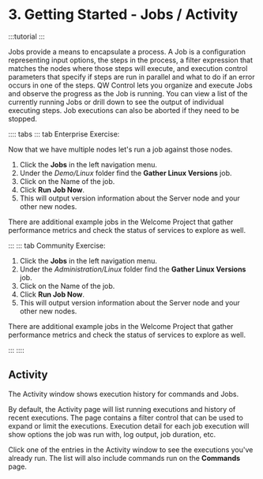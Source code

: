 # 3. Getting Started - Jobs / Activity

:::tutorial
:::

Jobs provide a means to encapsulate a process. A Job is a configuration representing input options, the steps in the process, a filter expression that matches the nodes where those steps will execute, and execution control parameters that specify if steps are run in parallel and what to do if an error occurs in one of the steps.
QW Control lets you organize and execute Jobs and observe the progress as the Job is running. You can view a list of the currently running Jobs or drill down to see the output of individual executing steps. Job executions can also be aborted if they need to be stopped.

:::: tabs
::: tab Enterprise Exercise:

Now that we have multiple nodes let's run a job against those nodes.

1. Click the **Jobs** in the left navigation menu.
1. Under the _Demo/Linux_ folder find the **Gather Linux Versions** job.
1. Click on the Name of the job.
1. Click **Run Job Now**.
1. This will output version information about the Server node and your other new nodes.

There are additional example jobs in the Welcome Project that gather performance metrics and check the status of services to explore as well.

:::
::: tab Community Exercise:
1. Click the **Jobs** in the left navigation menu.
1. Under the _Administration/Linux_ folder find the **Gather Linux Versions** job.
1. Click on the Name of the job.
1. Click **Run Job Now**.
1. This will output version information about the Server node and your other new nodes.

There are additional example jobs in the Welcome Project that gather performance metrics and check the status of services to explore as well.

:::
::::

## Activity

The Activity window shows execution history for commands and Jobs.

By default, the Activity page will list running executions and history of recent executions. The page contains a filter control that can be used to expand or limit the executions. Execution detail for each job execution will show options the job was run with, log output, job duration, etc.

Click one of the entries in the Activity window to see the executions you've already run.  The list will also include commands run on the **Commands** page.
